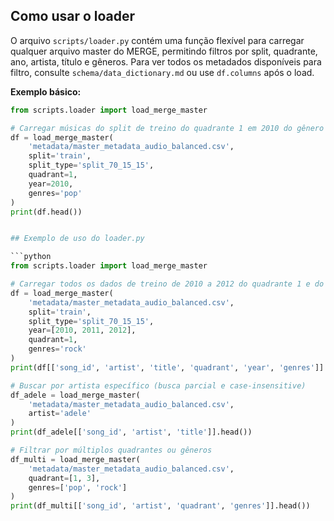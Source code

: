 










## Como usar o loader

O arquivo `scripts/loader.py` contém uma função flexível para carregar qualquer arquivo master do MERGE, permitindo filtros por split, quadrante, ano, artista, título e gêneros.
Para ver todos os metadados disponíveis para filtro, consulte `schema/data_dictionary.md` ou use `df.columns` após o load.

**Exemplo básico:**
```python
from scripts.loader import load_merge_master

# Carregar músicas do split de treino do quadrante 1 em 2010 do gênero 'pop'
df = load_merge_master(
    'metadata/master_metadata_audio_balanced.csv',
    split='train',
    split_type='split_70_15_15',
    quadrant=1,
    year=2010,
    genres='pop'
)
print(df.head())


## Exemplo de uso do loader.py

```python
from scripts.loader import load_merge_master

# Carregar todos os dados de treino de 2010 a 2012 do quadrante 1 e do gênero 'rock'
df = load_merge_master(
    'metadata/master_metadata_audio_balanced.csv',
    split='train',
    split_type='split_70_15_15',
    year=[2010, 2011, 2012],
    quadrant=1,
    genres='rock'
)
print(df[['song_id', 'artist', 'title', 'quadrant', 'year', 'genres']].head())

# Buscar por artista específico (busca parcial e case-insensitive)
df_adele = load_merge_master(
    'metadata/master_metadata_audio_balanced.csv',
    artist='adele'
)
print(df_adele[['song_id', 'artist', 'title']].head())

# Filtrar por múltiplos quadrantes ou gêneros
df_multi = load_merge_master(
    'metadata/master_metadata_audio_balanced.csv',
    quadrant=[1, 3],
    genres=['pop', 'rock']
)
print(df_multi[['song_id', 'artist', 'quadrant', 'genres']].head())
